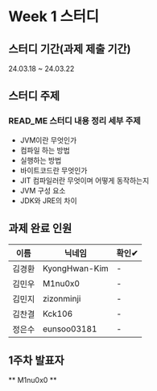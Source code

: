 # Week 1 스터디
## 스터디 기간(과제 제출 기간)
24.03.18 ~  24.03.22

## 스터디 주제
### READ_ME 스터디 내용 정리 세부 주제
- JVM이란 무엇인가
- 컴파일 하는 방법
- 실행하는 방법
- 바이트코드란 무엇인가
- JIT 컴파일러란 무엇이며 어떻게 동작하는지
- JVM 구성 요소
- JDK와 JRE의 차이

## 과제 완료 인원
|이름|닉네임|확인✔|
|---|------|----|
|김경환|KyongHwan-Kim|-|
|김민우|M1nu0x0|-|
|김민지|zizonminji|-|
|김찬결|Kck106|-|
|정은수|eunsoo03181|-|

## 1주차 발표자
** M1nu0x0 **

